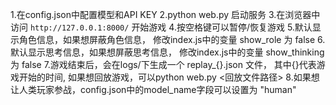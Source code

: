 1.在config.json中配置模型和API KEY
2.python web.py 启动服务
3.在浏览器中访问 `http://127.0.0.1:8000/` 开始游戏
4.按空格键可以暂停/恢复游戏
5.默认显示角色信息，如果想屏蔽角色信息， 修改index.js中的变量 show_role 为 false
6.默认显示思考信息，如果想屏蔽思考信息， 修改index.js中的变量 show_thinking 为 false
7.游戏结束后，会在logs/下生成一个 replay_{}.json 文件， 其中{}代表游戏开始的时间, 如果想回放游戏，可以python web.py <回放文件路径>
8.如果想让人类玩家参战，config.json中的model_name字段可以设置为 "human"